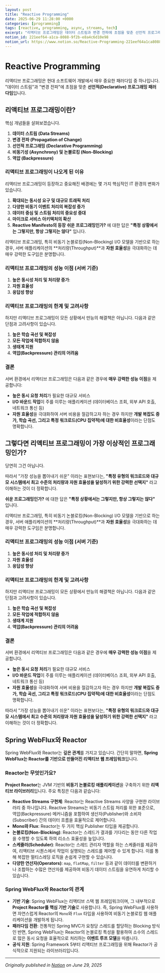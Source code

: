 ```yaml
---
layout: post
title: "Reactive Programming"
date: 2025-06-29 11:28:00 +0000
categories: [programming]
tags: [reactive, programming, async, streams, tech]
excerpt: "리액티브 프로그래밍은 데이터 스트림과 변경 전파에 초점을 맞춘 선언적 프로그래밍 패러다임입니다."
notion_id: 221eef64-a1ca-8088-9f2b-e8a4c6d10e98
notion_url: https://www.notion.so/Reactive-Programming-221eef64a1ca80889f2be8a4c6d10e98
---
```


# Reactive Programming

리액티브 프로그래밍은 현대 소프트웨어 개발에서 매우 중요한 패러다임 중 하나입니다. "데이터 스트림"과 "변경 전파"에 초점을 맞춘 **선언적(Declarative) 프로그래밍 패러다임**입니다.


<!--more-->
## 리액티브 프로그래밍이란?

핵심 개념들을 살펴보겠습니다.

1. **데이터 스트림 (Data Streams)**
1. **변경 전파 (Propagation of Change)**
1. **선언적 프로그래밍 (Declarative Programming)**
1. **비동기성 (Asynchrony) 및 논블로킹 (Non-Blocking)**
1. **역압 (Backpressure)**
### 리액티브 프로그래밍이 나오게 된 이유

리액티브 프로그래밍이 등장하고 중요해진 배경에는 몇 가지 핵심적인 IT 환경의 변화가 있습니다.

1. **확대되는 동시성 요구 및 대규모 트래픽 처리**
1. **다양한 비동기 이벤트 처리의 복잡성 증가**
1. **데이터 중심 및 스트림 처리의 중요성 증대**
1. **마이크로 서비스 아키텍처의 확산**
1. **Reactive Manifesto의 등장**
**쉬운 프로그래밍인가?** 에 대한 답은 **"특정 상황에서는 그렇지만, 항상 그렇지는 않다"** 입니다.

리액티브 프로그래밍, 특히 비동기 논블로킹(Non-Blocking) I/O 모델을 기반으로 하는 경우, 서버 애플리케이션의 **처리량(Throughput)**과 **자원 효율성**을 극대화하는 데 매우 강력한 도구임은 분명합니다.

### 리액티브 프로그래밍의 성능 이점 (서버 기준)

1. **높은 동시성 처리 및 처리량 증가**:
1. **자원 효율성**
1. **응답성 향상**
### 리액티브 프로그래밍의 한계 및 고려사항

하지만 리액티브 프로그래밍이 모든 상황에서 만능의 해결책은 아닙니다. 다음과 같은 단점과 고려사항이 있습니다.

1. **높은 학습 곡선 및 복잡성**
1. **모든 작업에 적합하지 않음**
1. **생태계 지원**
1. **역압(Backpressure) 관리의 어려움**
### 결론

서버 환경에서 리액티브 프로그래밍은 다음과 같은 경우에 **매우 강력한 성능 이점**을 제공합니다:

- **높은 동시 요청 처리**가 필요한 대규모 서비스
- **I/O 바운드 작업**이 주를 이루는 애플리케이션 (데이터베이스 조회, 외부 API 호출, 네트워크 통신 등)
- **자원 효율성**을 극대화하여 서버 비용을 절감하고자 하는 경우
하지만 **개발 복잡도 증가, 학습 곡선, 그리고 특정 워크로드(CPU 집약적)에 대한 비효율성**이라는 단점도 명확합니다.

## 그렇다면 리액티브 프로그래밍이 가장 이상적인 프로그래밍인가?

당연히 그건 아닙니다.

따라서 "가장 성능을 뽑아내기 쉬운" 이라는 표현보다는, **"특정 유형의 워크로드와 대규모 시스템에서 최고 수준의 처리량과 자원 효율성을 달성하기 위한 강력한 선택지"** 라고 이해하는 것이 더 정확합니다.

**쉬운 프로그래밍인가?** 에 대한 답은 **"특정 상황에서는 그렇지만, 항상 그렇지는 않다"** 입니다.

리액티브 프로그래밍, 특히 비동기 논블로킹(Non-Blocking) I/O 모델을 기반으로 하는 경우, 서버 애플리케이션의 **처리량(Throughput)**과 **자원 효율성**을 극대화하는 데 매우 강력한 도구임은 분명합니다.

### 리액티브 프로그래밍의 성능 이점 (서버 기준)

1. **높은 동시성 처리 및 처리량 증가**
1. **자원 효율성**
1. **응답성 향상**
### 리액티브 프로그래밍의 한계 및 고려사항

하지만 리액티브 프로그래밍이 모든 상황에서 만능의 해결책은 아닙니다. 다음과 같은 단점과 고려사항이 있습니다.

1. **높은 학습 곡선 및 복잡성**
1. **모든 작업에 적합하지 않음**
1. **생태계 지원**
1. **역압(Backpressure) 관리의 어려움**
### 결론

서버 환경에서 리액티브 프로그래밍은 다음과 같은 경우에 **매우 강력한 성능 이점**을 제공합니다.

- **높은 동시 요청 처리**가 필요한 대규모 서비스
- **I/O 바운드 작업**이 주를 이루는 애플리케이션 (데이터베이스 조회, 외부 API 호출, 네트워크 통신 등)
- **자원 효율성**을 극대화하여 서버 비용을 절감하고자 하는 경우
하지만 **개발 복잡도 증가, 학습 곡선, 그리고 특정 워크로드(CPU 집약적)에 대한 비효율성**이라는 단점도 명확합니다.

따라서 "가장 성능을 뽑아내기 쉬운" 이라는 표현보다는, **"특정 유형의 워크로드와 대규모 시스템에서 최고 수준의 처리량과 자원 효율성을 달성하기 위한 강력한 선택지"** 라고 이해하는 것이 더 정확합니다.

## Spring WebFlux와 Reactor

Spring WebFlux와 Reactor는 **깊은 관계**를 가지고 있습니다. 간단히 말하면, **Spring WebFlux는 Reactor를 기반으로 만들어진 리액티브 웹 프레임워크**입니다.

### Reactor는 무엇인가요?

**Project Reactor**는 JVM 기반의 **비동기 논블로킹 애플리케이션**을 구축하기 위한 **리액티브 라이브러리**입니다. 주요 특징은 다음과 같습니다:

- **Reactive Streams 구현체**: Reactor는 Reactive Streams 사양을 구현한 라이브러리 중 하나입니다. Reactive Streams는 비동기 스트림 처리를 위한 표준으로, 역압(Backpressure) 메커니즘을 포함하여 생산자(Publisher)와 소비자(Subscriber) 간의 데이터 흐름을 효율적으로 제어합니다.
- **Mono와 Flux**: Reactor는 두 가지 핵심 Publisher 타입을 제공합니다.
- **논블로킹(Non-Blocking)**: Reactor는 스레드가 결과를 기다리는 동안 다른 작업을 수행할 수 있도록 하여 리소스 효율성을 높입니다.
- **스케줄러(Scheduler)**: Reactor는 스레드 관리자 역할을 하는 스케줄러를 제공하여, 리액티브 시퀀스에서 작업이 실행되는 스레드를 제어할 수 있게 합니다. 이를 통해 복잡한 멀티스레딩 로직을 손쉽게 구현할 수 있습니다.
- **다양한 연산자(Operators)**: `map`, `flatMap`, `filter` 등과 같이 데이터를 변환하거나 조합하는 수많은 연산자를 제공하여 비동기 데이터 스트림을 유연하게 처리할 수 있습니다.
### Spring WebFlux와 Reactor의 관계

- **기반 기술**: Spring WebFlux는 리액티브 스택 웹 프레임워크이며, 그 내부적으로 **Project Reactor를 핵심 기반 기술**로 사용합니다. 즉, Spring WebFlux를 사용하면 자연스럽게 Reactor의 `Mono`와 `Flux` 타입을 사용하여 비동기 논블로킹 웹 애플리케이션을 개발하게 됩니다.
- **패러다임 전환**: 전통적인 Spring MVC가 요청당 스레드를 할당하는 Blocking 방식인 반면, Spring WebFlux는 Reactor의 논블로킹 특성을 활용하여 소수의 스레드로 많은 동시 요청을 효율적으로 처리하는 **이벤트 루프 모델**을 따릅니다.
- **공식 지원**: Spring Framework 5부터 리액티브 프로그래밍을 위해 Reactor가 공식적으로 지원되는 라이브러리입니다.

---

*Originally published in [Notion](https://www.notion.so/Reactive-Programming-221eef64a1ca80889f2be8a4c6d10e98) on June 29, 2025*